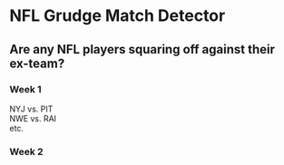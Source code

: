 # NFL Grudge Match Detector
## Are any NFL players squaring off against their ex-team?
### Week 1
NYJ vs. PIT  
NWE vs. RAI  
etc.  
### Week 2


